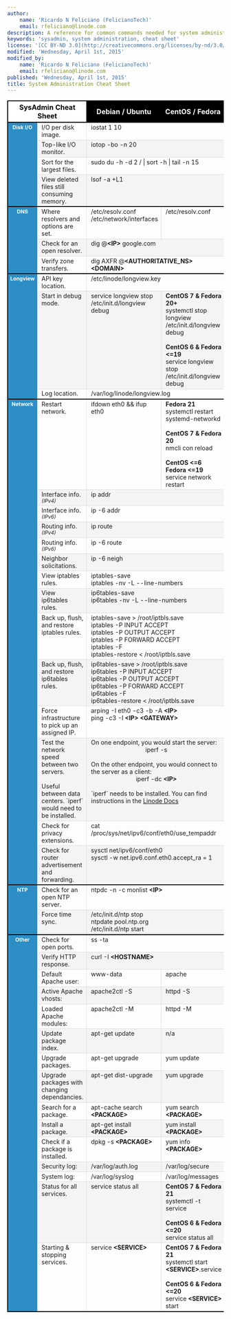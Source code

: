 ```yaml
---
author:
    name: 'Ricardo N Feliciano (FelicianoTech)'
    email: rfeliciano@linode.com
description: A reference for common commands needed for system administration.
keywords: 'sysadmin, system administration, cheat sheet'
license: '[CC BY-ND 3.0](http://creativecommons.org/licenses/by-nd/3.0/us/)'
modified: 'Wednesday, April 1st, 2015'
modified_by:
    name: 'Ricardo N Feliciano (FelicianoTech)'
    email: rfeliciano@linode.com
published: 'Wednesday, April 1st, 2015'
title: System Administration Cheat Sheet
---
```


<style type="text/css">
.center {
	text-align: center;
}

#cs-table {
	width: 100%;
}

#cs-table #col1 {
	background-color: #2D8EC6;
	width: 8%;
}

#cs-table #col2 {
	width: 24%;
}

#cs-table #col3and4 {
	width: 34%;
}

#cs-table thead, #cs-table tbody {
	border: 2px solid #000000;
}
	#cs-table-title {
		background-color: #FFFFFF;
		color: #000000;
		text-align: center;
	}

	#cs-table th ~ th {
		background-color: #000000;
		color: #FFFFFF;
		text-align: center;
	}

	#cs-table tbody th:first-child {
		vertical-align: top;
		padding-left: 5px;
		color: #FFFFFF;
		font-size: 12px;
		font-weight: bold;
	}

	#cs-table tbody tr:nth-child(even) {
		background-color: #F4F4F4;
	}

	#cs-table tbody td {
		border-top: 1px solid #DDDDDD;
		border-left: 1px solid #DDDDDD;
		padding-left: 10px;
		vertical-align: top;
		font-size: 14px;
	}
		#cs-table tbody td:first-child {
			border-left: none;
		}

		#cs-table tbody tr:first-child td {
			border-top: none;
		}
			#cs-table tbody tr:first-child td:nth-child(2) {
				border-left: none;
			}

	#cs-table span.v4note, #cs-table span.v6note {
		font-style: italic;
		font-size: smaller;
	}
		#cs-table span.v4note:before {
			content: "(IPv4)";
		}

		#cs-table span.v6note:after {
			content: "(IPv6)"
		}

#ubuntu:hover {
	color: #DD4814;
}
</style>

<table id="cs-table">
<colgroup>
	<col id="col1">
	<col id="col2">
	<col id="col3and4" span="2">
</colgroup>
<thead>
	<tr>
		<th id="cs-table-title" colspan="2">SysAdmin Cheat Sheet</th>
		<th scope="col">Debian / <span id="ubuntu">Ubuntu</span></th>
		<th scope="col">CentOS / Fedora</th>
	</tr>
</thead>
<tbody>
	<tr>
		<th rowspan="4" scope="rowgroup">Disk I/O</th>
		<td>I/O per disk image.</td>
		<td colspan="2">iostat 1 10</td>
	</tr>
	<tr>
		<td>Top-like I/O monitor.</td>
		<td colspan="2">iotop -bo -n 20</td>
	</tr>
	<tr>
		<td>Sort for the largest files.</td>
		<td colspan="2">sudo du -h -d 2 / | sort -h | tail -n 15</td>
	</tr>
	<tr>
		<td>View deleted files still consuming memory.</td>
		<td colspan="2">lsof -a +L1</td>
	</tr>
</tbody>
<tbody>
	<tr>
		<th rowspan="3" scope="rowgroup">DNS</th>
		<td>Where resolvers and options are set.</td>
		<td>/etc/resolv.conf<br />
		/etc/network/interfaces</td>
		<td>/etc/resolv.conf</td>
	</tr>
	<tr>
		<td>Check for an open resolver.</td>
		<td colspan="2">dig @<strong>&lt;IP&gt;</strong> google.com</td>
	</tr>
	<tr>
		<td>Verify zone transfers.</td>
		<td colspan="2">dig AXFR @<strong>&lt;AUTHORITATIVE_NS&gt;
		&lt;DOMAIN&gt;</strong></td>
	</tr>
</tbody>
<tbody>
	<tr>
		<th rowspan="3" scope="rowgroup">Longview</th>
		<td>API key location.</td>
		<td colspan="2">/etc/linode/longview.key</td>
	</tr>
	<tr>
		<td>Start in debug mode.</td>
		<td>
			service longview stop<br />
			/etc/init.d/longview debug
		</td>
		<td>
			<strong>CentOS 7 & Fedora 20+</strong><br />
			systemctl stop longview<br />
			/etc/init.d/longview debug<br />
			<br />
			<strong>CentOS 6 & Fedora &lt;=19</strong><br />
			service longview stop<br />
			/etc/init.d/longview debug
		</td>
	</tr>
	<tr>
		<td>Log location.</td>
		<td colspan="2">/var/log/linode/longview.log</td>
	</tr>
</tbody>
<tbody>
	<tr>
		<th rowspan="14" scope="rowgroup">Network</th>
		<td>Restart network.</td>
		<td>ifdown eth0 && ifup eth0</td>
		<td>
			<strong>Fedora 21</strong><br />
			systemctl restart systemd-networkd<br />
			<br />
			<strong>CentOS 7 & Fedora 20</strong><br />
			nmcli con reload<br />
			<br />
			<strong>CentOS &lt;=6 Fedora &lt;=19</strong>
			service network restart
		</td>
	</tr>
	<tr>
		<td>Interface info. <span class="v4note"></span></td>
		<td colspan="2">ip addr</td>
	</tr>
	<tr>
		<td>Interface info. <span class="v6note"></span></td>
		<td colspan="2">ip -6 addr</td>
	</tr>
	<tr>
		<td>Routing info. <span class="v4note"></span></td>
		<td colspan="2">ip route</td>
	</tr>
	<tr>
		<td>Routing info. <span class="v6note"></span></td>
		<td colspan="2">ip -6 route</td>
	</tr>
	<tr>
		<td>Neighbor solicitations.</td>
		<td colspan="2">ip -6 neigh</td>
	</tr>
	<tr>
		<td>View iptables rules.</td>
		<td colspan="2">
			iptables-save<br />
			iptables -nv -L --line-numbers
		</td>
	</tr>
	<tr>
		<td>View ip6tables rules.</td>
		<td colspan="2">
			ip6tables-save<br />
			ip6tables -nv -L --line-numbers
		</td>
	</tr>
	<tr>
		<td>Back up, flush, and restore iptables rules.</td>
		<td colspan="2">
			iptables-save > /root/iptbls.save<br />
			iptables -P INPUT ACCEPT<br />
			iptables -P OUTPUT ACCEPT<br />
			iptables -P FORWARD ACCEPT<br />
			iptables -F<br />
			iptables-restore < /root/iptbls.save
		</td>
	</tr>
	<tr>
		<td>Back up, flush, and restore ip6tables rules.</td>
		<td colspan="2">
			ip6tables-save > /root/iptbls.save<br />
			ip6tables -P INPUT ACCEPT<br />
			ip6tables -P OUTPUT ACCEPT<br />
			ip6tables -P FORWARD ACCEPT<br />
			ip6tables -F<br />
			ip6tables-restore < /root/iptbls.save
		</td>
	</tr>
	<tr>
		<td>Force infrastructure to pick up an assigned IP.</td>
		<td colspan="2">
			arping -I eth0 -c3 -b -A <strong>&lt;IP&gt;</strong><br />
			ping -c3 -I <strong>&lt;IP&gt; &lt;GATEWAY&gt;</strong>
		</td>
	</tr>
	<tr>
		<td>
			Test the network speed between two servers.<br />
			<br />
			Useful between data centers. `iperf` would need to be installed.
		</td>
		<td colspan="2">
			On one endpoint, you would start the server:<br />
			<span style="display:block;" class="center">iperf -s</span><br />
			On the other endpoint, you would connect to the server as a
			client:<br />
			<span style="display:block;" class="center">iperf -dc
			<strong>&lt;IP&gt;</strong></span><br />
			`iperf` needs to be installed. You can find instructions in the <a
			href="https://www.linode.com/docs/networking/diagnostics/diagnosing-network-speed-with-iperf">Linode
			Docs</a>
		</td>
	</tr>
	<tr>
		<td>Check for privacy extensions.</td>
		<td colspan="2">cat /proc/sys/net/ipv6/conf/eth0/use_tempaddr</td>
	</tr>
	<tr>
		<td>Check for router advertisement and forwarding.</td>
		<td colspan="2">
			sysctl net/ipv6/conf/eth0<br />
			sysctl -w net.ipv6.conf.eth0.accept_ra = 1
		</td>
	</tr>
</tbody>
<tbody>
	<tr>
		<th rowspan="2">NTP</th>
		<td>Check for an open NTP server.</td>
		<td colspan="2">ntpdc -n -c monlist <strong>&lt;IP&gt;</strong></td>
	</tr>
	<tr>
		<td>Force time sync.</td>
		<td colspan="2">
			/etc/init.d/ntp stop<br />
			ntpdate pool.ntp.org<br />
			/etc/init.d/ntp start
		</td>
	</tr>
</tbody>
<tbody>
	<tr>
		<th rowspan="15">Other</th>
		<td>Check for open ports.</td>
		<td colspan="2">ss -ta</td>
	</tr>
	<tr>
		<td>Verify HTTP response.</td>
		<td colspan="2">curl -I <strong>&lt;HOSTNAME&gt;</strong></td>
	</tr>
	<tr>
		<td>Default Apache user:</td>
		<td>www-data</td>
		<td>apache</td>
	</tr>
	<tr>
		<td>Active Apache vhosts:</td>
		<td>apache2ctl -S</td>
		<td>httpd -S</td>
	</tr>
	<tr>
		<td>Loaded Apache modules:</td>
		<td>apache2ctl -M</td>
		<td>httpd -M</td>
	</tr>
	<tr>
		<td>Update package index.</td>
		<td>apt-get update</td>
		<td>n/a</td>
	</tr>
	<tr>
		<td>Upgrade packages.</td>
		<td>apt-get upgrade</td>
		<td>yum update</td>
	</tr>		
	<tr>
		<td>Upgrade packages with changing dependancies.</td>
		<td>apt-get dist-upgrade</td>
		<td>yum upgrade</td>
	</tr>
	<tr>
		<td>Search for a package.</td>
		<td>apt-cache search <strong>&lt;PACKAGE&gt;</strong></td>
		<td>yum search <strong>&lt;PACKAGE&gt;</strong></td>
	</tr>
	<tr>
		<td>Install a package.</td>
		<td>apt-get install <strong>&lt;PACKAGE&gt;</strong></td>
		<td>yum install <strong>&lt;PACKAGE&gt;</strong></td>
	</tr>
	<tr>
		<td>Check if a package is installed.</td>
		<td>dpkg -s <strong>&lt;PACKAGE&gt;</strong></td>
		<td>yum info <strong>&lt;PACKAGE&gt;</strong></td>
	</tr>
	<tr>
		<td>Security log:</td>
		<td>/var/log/auth.log</td>
		<td>/var/log/secure</td>
	</tr>
	<tr>
		<td>System log:</td>
		<td>/var/log/syslog</td>
		<td>/var/log/messages</td>
	</tr>
	<tr>
		<td>Status for all services.</td>
		<td>service status all</td>
		<td>
			<strong>CentOS 7 & Fedora 21</strong><br />
			systemctl -t service<br />
			<br />
			<strong>CentOS 6 & Fedora &lt;=20</strong><br />
			service status all
		</td>
	</tr>
	<tr>
		<td>Starting & stopping services.</td>
		<td>service <strong>&lt;SERVICE&gt;</strong></td>
		<td>
			<strong>CentOS 7 & Fedora 21</strong><br />
			systemctl start <strong>&lt;SERVICE&gt;</strong>.service<br />
			<br />
			<strong>CentOS 6 & Fedora &lt;=20</strong><br />
			service <strong>&lt;SERVICE&gt;</strong> start
		</td>
	</tr>
</tbody>
</table>
